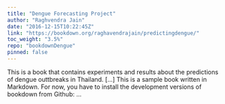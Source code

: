```yaml
---
title: "Dengue Forecasting Project"
author: "Raghvendra Jain"
date: "2016-12-15T10:22:45Z"
link: "https://bookdown.org/raghavendrajain/predictingdengue/"
toc_weight: "3.5%"
repo: "bookdownDengue"
pinned: false
---
```


This is a book that contains experiments and results about the predictions of dengue outtbreaks in Thailand. [...] This is a sample book written in Markdown. For now, you have to install the development versions of bookdown from Github:  ...
